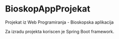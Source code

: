 # BioskopAppProjekat
Projekat iz Web Programiranja - Bioskopska aplikacija

Za izradu projekta koriscen je Spring Boot framework. 
